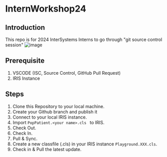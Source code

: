 # InternWorkshop24
## Introduction
This repo is for 2024 InterSystems Interns to go through "git source control session"
![image](https://github.com/JinminXuISC/InternWorkshop/assets/109321316/59fc718b-d497-4180-bab4-334fec503e1f)
## Prerequisite
1) VSCODE (ISC, Source Control, GitHub Pull Request)
2) IRIS Instance
## Steps
1) Clone this Repository to your local machine.
2) Create your Github branch and publish it
3) Connect to your local IRIS instance.
4) Import ```PopPatient.<your name>.cls ``` to IRIS.
5) Check Out.
6) Check In.
7) Pull & Sync.
8) Create a new classfile (.cls) in your IRIS instance ```Playground.XXX.cls```.
9) Check in & Pull the latest update. 
